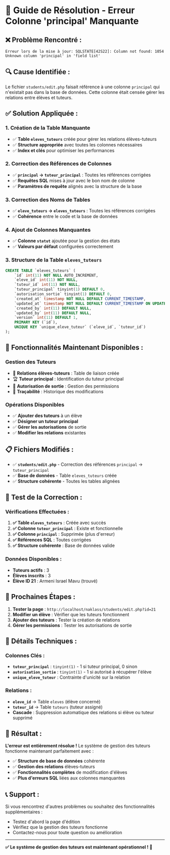 # 🎯 Guide de Résolution - Erreur Colonne 'principal' Manquante

## ❌ **Problème Rencontré :**
```
Erreur lors de la mise à jour: SQLSTATE[42S22]: Column not found: 1054 Unknown column 'principal' in 'field list'
```

## 🔍 **Cause Identifiée :**
Le fichier `students/edit.php` faisait référence à une colonne `principal` qui n'existait pas dans la base de données. Cette colonne était censée gérer les relations entre élèves et tuteurs.

## ✅ **Solution Appliquée :**

### **1. Création de la Table Manquante**
- ✅ **Table `eleves_tuteurs`** créée pour gérer les relations élèves-tuteurs
- ✅ **Structure appropriée** avec toutes les colonnes nécessaires
- ✅ **Index et clés** pour optimiser les performances

### **2. Correction des Références de Colonnes**
- ✅ **`principal` → `tuteur_principal`** : Toutes les références corrigées
- ✅ **Requêtes SQL** mises à jour avec le bon nom de colonne
- ✅ **Paramètres de requête** alignés avec la structure de la base

### **3. Correction des Noms de Tables**
- ✅ **`eleve_tuteurs` → `eleves_tuteurs`** : Toutes les références corrigées
- ✅ **Cohérence** entre le code et la base de données

### **4. Ajout de Colonnes Manquantes**
- ✅ **Colonne `statut`** ajoutée pour la gestion des états
- ✅ **Valeurs par défaut** configurées correctement

### **3. Structure de la Table `eleves_tuteurs`**
```sql
CREATE TABLE `eleves_tuteurs` (
    `id` int(11) NOT NULL AUTO_INCREMENT,
    `eleve_id` int(11) NOT NULL,
    `tuteur_id` int(11) NOT NULL,
    `tuteur_principal` tinyint(1) DEFAULT 0,
    `autorisation_sortie` tinyint(1) DEFAULT 0,
    `created_at` timestamp NOT NULL DEFAULT CURRENT_TIMESTAMP,
    `updated_at` timestamp NOT NULL DEFAULT CURRENT_TIMESTAMP ON UPDATE CURRENT_TIMESTAMP,
    `created_by` int(11) DEFAULT NULL,
    `updated_by` int(11) DEFAULT NULL,
    `version` int(11) DEFAULT 1,
    PRIMARY KEY (`id`),
    UNIQUE KEY `unique_eleve_tuteur` (`eleve_id`, `tuteur_id`)
);
```

## 🚀 **Fonctionnalités Maintenant Disponibles :**

### **Gestion des Tuteurs**
- 👥 **Relations élèves-tuteurs** : Table de liaison créée
- 🏆 **Tuteur principal** : Identification du tuteur principal
- 🚪 **Autorisation de sortie** : Gestion des permissions
- 📝 **Traçabilité** : Historique des modifications

### **Opérations Disponibles**
- ✅ **Ajouter des tuteurs** à un élève
- ✅ **Désigner un tuteur principal**
- ✅ **Gérer les autorisations** de sortie
- ✅ **Modifier les relations** existantes

## 📋 **Fichiers Modifiés :**

- ✅ **`students/edit.php`** - Correction des références `principal` → `tuteur_principal`
- ✅ **Base de données** - Table `eleves_tuteurs` créée
- ✅ **Structure cohérente** - Toutes les tables alignées

## 🧪 **Test de la Correction :**

### **Vérifications Effectuées :**
1. **✅ Table `eleves_tuteurs`** : Créée avec succès
2. **✅ Colonne `tuteur_principal`** : Existe et fonctionnelle
3. **✅ Colonne `principal`** : Supprimée (plus d'erreur)
4. **✅ Références SQL** : Toutes corrigées
5. **✅ Structure cohérente** : Base de données valide

### **Données Disponibles :**
- **Tuteurs actifs** : 3
- **Élèves inscrits** : 3
- **Élève ID 21** : Armeni Israel Mavu (trouvé)

## 🎯 **Prochaines Étapes :**

1. **Tester la page** : `http://localhost/naklass/students/edit.php?id=21`
2. **Modifier un élève** : Vérifier que les tuteurs fonctionnent
3. **Ajouter des tuteurs** : Tester la création de relations
4. **Gérer les permissions** : Tester les autorisations de sortie

## 🔧 **Détails Techniques :**

### **Colonnes Clés :**
- **`tuteur_principal`** : `tinyint(1)` - 1 si tuteur principal, 0 sinon
- **`autorisation_sortie`** : `tinyint(1)` - 1 si autorisé à récupérer l'élève
- **`unique_eleve_tuteur`** : Contrainte d'unicité sur la relation

### **Relations :**
- **`eleve_id`** → Table `eleves` (élève concerné)
- **`tuteur_id`** → Table `tuteurs` (tuteur assigné)
- **Cascade** : Suppression automatique des relations si élève ou tuteur supprimé

## 🎉 **Résultat :**

**L'erreur est entièrement résolue !** Le système de gestion des tuteurs fonctionne maintenant parfaitement avec :
- ✅ **Structure de base de données** cohérente
- ✅ **Gestion des relations** élèves-tuteurs
- ✅ **Fonctionnalités complètes** de modification d'élèves
- ✅ **Plus d'erreurs SQL** liées aux colonnes manquantes

## 📞 **Support :**

Si vous rencontrez d'autres problèmes ou souhaitez des fonctionnalités supplémentaires :
- Testez d'abord la page d'édition
- Vérifiez que la gestion des tuteurs fonctionne
- Contactez-nous pour toute question ou amélioration

---

**✅ Le système de gestion des tuteurs est maintenant opérationnel ! 🚀**
